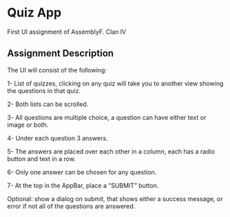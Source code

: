 # Quiz App

First UI assignment of AssemblyF.
Clan IV

## Assignment Description

The UI will consist of the following:

1- List of quizzes, clicking on any quiz will take you to another view showing the questions in that quiz.

2- Both lists can be scrolled.

3- All questions are multiple choice, a question can have either text or image or both.

4- Under each question 3 answers.

5- The answers are placed over each other in a column, each has a radio button and text in a row.

6- Only one answer can be chosen for any question.

7- At the top in the AppBar, place a “SUBMIT” button.

Optional: show a dialog on submit, that shows either a success message, or error if not all of the questions are answered.

